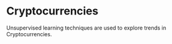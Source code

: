# Cryptocurrencies
Unsupervised learning techniques are used to explore trends in Cryptocurrencies.
